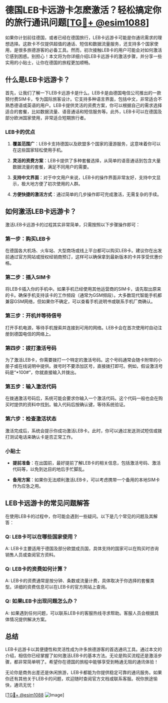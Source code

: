 # 德国LEB卡远游卡怎麽激活？轻松搞定你的旅行通讯问题[[TG💪+ @esim1088](https://t.me/s/esim1088)]

如果你计划前往德国，或者已经在德国旅行，LEB卡远游卡可能是你通讯需求的理想选择。这款卡不仅提供超值的通话、短信和数据流量服务，还支持多个国家使用，是很多旅德游客的必备工具。然而，初次接触LEB卡的用户可能会对如何激活它感到困惑。别担心！本文将为你详细介绍LEB卡远游卡的激活步骤，并分享一些实用的小贴士，让你在德国的旅程更加顺畅。

## 什么是LEB卡远游卡？

首先，让我们了解一下LEB卡远游卡是什么。LEB卡是由德国电信公司推出的一款预付费SIM卡，专为国际旅客设计。它支持多种语言界面，包括中文，非常适合不熟悉德语或英语的用户。LEB卡提供灵活的资费方案，你可以根据自己的需求选择适合的套餐，比如数据流量、语音通话和短信服务等。此外，LEB卡可以在德国及部分欧洲国家使用，非常适合短期旅行者。

### LEB卡的优点

1. **覆盖范围广**：LEB卡支持德国以及欧盟多个国家的漫游服务，这意味着你可以在这些国家轻松使用手机。
   
2. **灵活的资费方案**：LEB卡提供了多种套餐选择，从简单的语音通话到包含大量数据流量的套餐，满足不同用户的需要。

3. **支持中文界面**：对于中文用户来说，LEB卡的操作界面非常友好，支持中文显示，极大地方便了初次使用的人群。

4. **方便快捷的激活方式**：通过简单的几步操作即可完成激活，无需复杂的手续。

## 如何激活LEB卡远游卡？

激活LEB卡远游卡的过程其实非常简单，只需按照以下步骤操作即可：

### 第一步：购买LEB卡

在德国各大机场、火车站、大型商场或线上平台都可以购买LEB卡。建议你在出发前通过官方网站或授权经销商预订，这样可以确保拿到最新版本的卡并享受优惠价格。

### 第二步：插入SIM卡

将LEB卡插入你的手机中。如果手机已经使用其他运营商的SIM卡，请先取出原来的卡。确保手机支持该卡的工作频段（通常为GSM频段）。大多数现代智能手机都兼容GSM网络，但如果你不确定，可以查看手机说明书或联系手机厂商确认。

### 第三步：开机并等待信号

打开手机电源，等待手机搜索并连接到可用的网络。LEB卡会在首次使用时自动注册到德国电信的网络上。

### 第四步：拨打激活号码

为了激活LEB卡，你需要拨打一个特定的激活号码。这个号码通常会随卡附带的小册子或在线说明中提供。拨号时不要添加区号，直接拨打即可。例如，假设激活号码是“*100#”，你就直接输入并拨出。

### 第五步：输入激活代码

在拨通激活号码后，系统可能会要求你输入一个激活代码。这个代码一般也会在购买时提供的资料中找到。输入代码后按确认键，等待系统验证。

### 第六步：检查激活状态

激活完成后，系统会提示你成功激活LEB卡。此时，你可以通过发送测试短信或拨打测试电话来确认卡是否正常工作。

### 小贴士

- **提前准备**：在出国前，最好提前了解LEB卡的相关信息，包括激活号码、激活代码等，以免到达目的地后手忙脚乱。
  
- **备用方案**：如果你无法顺利激活LEB卡，可以考虑携带一个备用的本地SIM卡作为应急之用。

## LEB卡远游卡的常见问题解答

在使用LEB卡的过程中，你可能会遇到一些疑问。以下是几个常见的问题及其解答：

### Q: LEB卡可以在哪些国家使用？

A: LEB卡主要适用于德国及部分欧盟成员国，具体支持的国家可以在购买时咨询销售人员或查阅官方资料。

### Q: LEB卡的资费如何计算？

A: LEB卡的资费通常是按分钟、条数或流量计费，具体取决于你选择的套餐类型。详细的资费信息可以在LEB卡的官方网站上查询。

### Q: 如果LEB卡出现问题怎么办？

A: 如果遇到任何问题，可以联系LEB卡的客服热线寻求帮助。客服人员会根据具体情况提供解决方案。

## 总结

LEB卡远游卡以其便捷性和灵活性成为许多旅德游客的首选通讯工具。通过本文的介绍，相信你已经掌握了如何激活LEB卡的基本方法。无论是购买流程还是激活步骤，都非常简单明了。希望你在德国的旅程中能够享受到畅通无阻的通讯体验！

无论你是商务出差还是休闲旅游，LEB卡都能为你提供稳定可靠的通讯服务。如果你还有其他关于LEB卡的问题，欢迎随时查阅官方文档或联系客服。祝你旅途愉快，通讯无忧！

[[TG💪+ @esim1088](https://t.me/s/esim1088) ![Image](https://i.postimg.cc/4NQfJmqS/Snipaste-2025-05-13-00-14-12.png)]